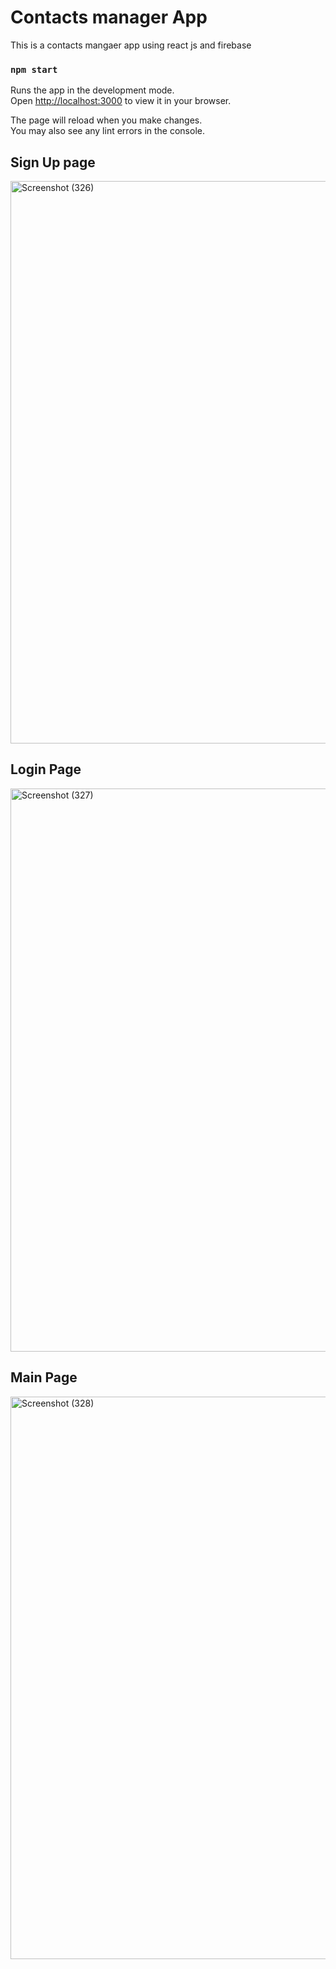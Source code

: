 # Contacts manager App

This is a contacts mangaer app using react js and firebase


### `npm start`

Runs the app in the development mode.\
Open [http://localhost:3000](http://localhost:3000) to view it in your browser.

The page will reload when you make changes.\
You may also see any lint errors in the console.

## Sign Up page

<img width="900" alt="Screenshot (326)" src="https://user-images.githubusercontent.com/83421033/156637424-9f5c994f-f32f-4bd5-81a4-88dc89c963c7.png">


## Login Page


<img width="901" alt="Screenshot (327)" src="https://user-images.githubusercontent.com/83421033/156637332-3fecd3f4-13b8-4a85-ae5b-2300632c44d6.png">


## Main Page

<img width="900" alt="Screenshot (328)" src="https://user-images.githubusercontent.com/83421033/156637304-74df93f9-9c1b-413f-a552-4d6fbf818aec.png">

